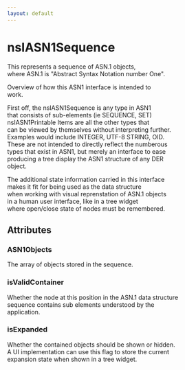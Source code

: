 ```yaml
---
layout: default
---
```


# nsIASN1Sequence #
  
This represents a sequence of ASN.1 objects,  
where ASN.1 is "Abstract Syntax Notation number One".  
  
Overview of how this ASN1 interface is intended to  
work.  
  
First off, the nsIASN1Sequence is any type in ASN1  
that consists of sub-elements (ie SEQUENCE, SET)  
nsIASN1Printable Items are all the other types that  
can be viewed by themselves without interpreting further.  
Examples would include INTEGER, UTF-8 STRING, OID.  
These are not intended to directly reflect the numberous  
types that exist in ASN1, but merely an interface to ease  
producing a tree display the ASN1 structure of any DER  
object.  
  
The additional state information carried in this interface  
makes it fit for being used as the data structure  
when working with visual reprenstation of ASN.1 objects  
in a human user interface, like in a tree widget  
where open/close state of nodes must be remembered.  
  

## Attributes ##

### ASN1Objects ###
  
 The array of objects stored in the sequence.  
  

### isValidContainer ###
  
 Whether the node at this position in the ASN.1 data structure  
 sequence contains sub elements understood by the  
 application.  
  

### isExpanded ###
  
 Whether the contained objects should be shown or hidden.  
 A UI implementation can use this flag to store the current  
 expansion state when shown in a tree widget.  
  
